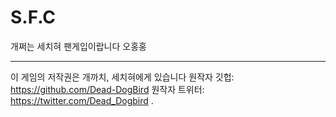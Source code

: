 # S.F.C
개쩌는 세치혀 팬게입이랍니다 오홍홍

<hr/>

이 게임의 저작권은 개까치, 세치혀에게 있습니다
원작자 깃헙: https://github.com/Dead-DogBird
원작자 트위터: https://twitter.com/Dead_Dogbird
.
